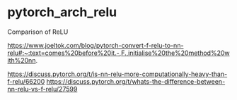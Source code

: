 # pytorch_arch_relu
Comparison of ReLU 


https://www.joeltok.com/blog/pytorch-convert-f-relu-to-nn-relu#:~:text=comes%20before%20it.-,F.,initialise%20the%20method%20with%20nn.

https://discuss.pytorch.org/t/is-nn-relu-more-computationally-heavy-than-f-relu/66200
https://discuss.pytorch.org/t/whats-the-difference-between-nn-relu-vs-f-relu/27599

